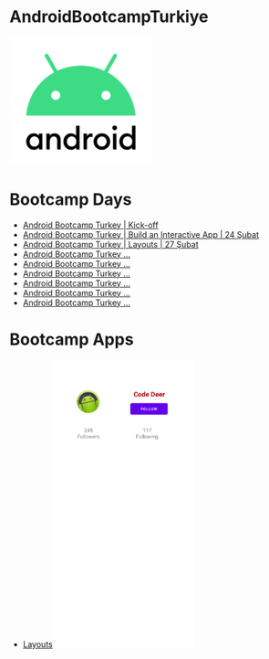 # AndroidBootcampTurkiye
<img src="layouts/app/src/main/res/drawable/andro.png" width="250" >
<h1> Bootcamp Days </h1>
<ul>
      <li><a href="https://www.youtube.com/watch?v=WN1zvSa7x54">Android Bootcamp Turkey | Kick-off</a></li>
      <li><a href="https://github.com/maruf04/AndroidBootcampTurkiye/tree/main/BootcampStart">Android Bootcamp Turkey | Build an Interactive App | 24 Şubat</a></li>
      <li><a href="https://github.com/maruf04/AndroidBootcampTurkiye/tree/main/layouts">Android Bootcamp Turkey | Layouts | 27 Şubat</a></li>
      <li><a href="https://github.com/maruf04/AndroidBootcampTurkiye/tree/main/layouts">Android Bootcamp Turkey ...</a></li>
      <li><a href="https://github.com/maruf04/AndroidBootcampTurkiye/tree/main/layouts">Android Bootcamp Turkey ...</a></li>
      <li><a href="https://github.com/maruf04/AndroidBootcampTurkiye/tree/main/layouts">Android Bootcamp Turkey ...</a></li>
      <li><a href="https://github.com/maruf04/AndroidBootcampTurkiye/tree/main/layouts">Android Bootcamp Turkey ...</a></li>
      <li><a href="https://github.com/maruf04/AndroidBootcampTurkiye/tree/main/layouts">Android Bootcamp Turkey ...</a></li>
      <li><a href="https://github.com/maruf04/AndroidBootcampTurkiye/tree/main/layouts">Android Bootcamp Turkey ...</a></li>
      
      
   </ul>
 <h1> Bootcamp Apps </h1>
 <ul>
 <li><a href="https://github.com/maruf04/AndroidBootcampTurkiye/tree/main/layouts">Layouts<img src="layouts/app/src/main/res/drawable/pageProfil.png" width="250" ></a></li>
   </ul>

